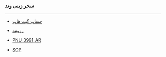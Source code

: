 ### سحر زینی وند
 
---
- [حساب گیت هاب](https://github.com/saharzeinivand)

- [رزومه](https://saharzeinivand.github.io/Resume/)

- [PNU_3991_AR](https://github.com/saharzeinivand/PNU_3991_AR)

- [SOP](https://saharzeinivand.github.io/SOP/)

